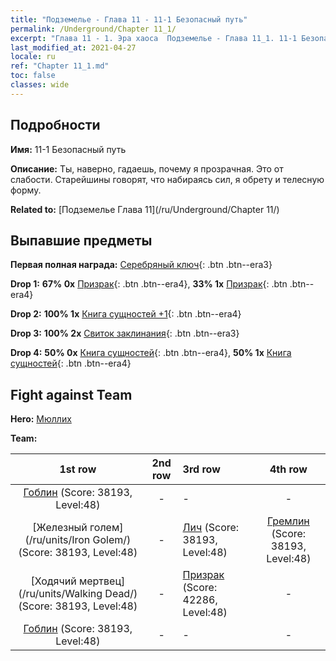 ```yaml
---
title: "Подземелье - Глава 11 - 11-1 Безопасный путь"
permalink: /Underground/Chapter 11_1/
excerpt: "Глава 11 - 1. Эра хаоса  Подземелье - Глава 11_1. 11-1 Безопасный путь"
last_modified_at: 2021-04-27
locale: ru
ref: "Chapter 11_1.md"
toc: false
classes: wide
---
```


## Подробности

 **Имя:** 11-1 Безопасный путь

 **Описание:** Ты, наверно, гадаешь, почему я прозрачная. Это от слабости. Старейшины говорят, что набираясь сил, я обрету и телесную форму.

 **Related to:** [Подземелье Глава 11](/ru/Underground/Chapter 11/)

## Выпавшие предметы

 **Первая полная награда:** [Серебряный ключ](/ItemsRU/con_693/){: .btn .btn--era3}

 **Drop 1:** **67% 0x** [Призрак](/ItemsRU/unt_210/){: .btn .btn--era4}, **33% 1x** [Призрак](/ItemsRU/unt_210/){: .btn .btn--era4}

 **Drop 2:** **100% 1x** [Книга сущностей +1](/ItemsRU/mat_46/){: .btn .btn--era4}

 **Drop 3:** **100% 2x** [Свиток заклинания](/ItemsRU/con_694/){: .btn .btn--era3}

 **Drop 4:** **50% 0x** [Книга сущностей](/ItemsRU/mat_39/){: .btn .btn--era4}, **50% 1x** [Книга сущностей](/ItemsRU/mat_39/){: .btn .btn--era4}


## Fight against Team
 **Hero:** [Мюллих](/ru/heroes/Mullich/)

 **Team:**


  | 1st row | 2nd row | 3rd row | 4th row |
  |:----:|:----:|:----|:----:|
  | [Гоблин](/ru/units/Goblin/) (Score: 38193, Level:48)  | - | - | - |
  | [Железный голем](/ru/units/Iron Golem/) (Score: 38193, Level:48)  | - | [Лич](/ru/units/Lich/) (Score: 38193, Level:48)  | [Гремлин](/ru/units/Gremlin/) (Score: 38193, Level:48)  |
  | [Ходячий мертвец](/ru/units/Walking Dead/) (Score: 38193, Level:48)  | - | [Призрак](/ru/units/Wight/) (Score: 42286, Level:48)  | - |
  | [Гоблин](/ru/units/Goblin/) (Score: 38193, Level:48)  | - | - | - |


